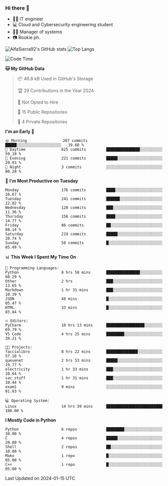 ### Hi there 👋
- 👨‍💻 IT engineer
- 💻 Cloud and Cybersecurity engineering student
- 👨‍💼 Manager of systems
- 📷 Rookie ph.


![AlfaSierra92's GitHub stats](https://github-readme-stats.vercel.app/api?username=AlfaSierra92&theme=nord)
![Top Langs](https://github-readme-stats.vercel.app/api/top-langs/?username=AlfaSierra92&theme=nord&layout=compact)

<!--START_SECTION:waka-->
![Code Time](http://img.shields.io/badge/Code%20Time-53%20hrs%205%20mins-blue)

**🐱 My GitHub Data** 

> 📦 46.8 kB Used in GitHub's Storage 
 > 
> 🏆 29 Contributions in the Year 2024
 > 
> 🚫 Not Opted to Hire
 > 
> 📜 15 Public Repositories 
 > 
> 🔑 4 Private Repositories 
 > 
**I'm an Early 🐤** 

```text
🌞 Morning                207 commits         █████░░░░░░░░░░░░░░░░░░░░   19.60 % 
🌆 Daytime                625 commits         ███████████████░░░░░░░░░░   59.19 % 
🌃 Evening                221 commits         █████░░░░░░░░░░░░░░░░░░░░   20.93 % 
🌙 Night                  3 commits           ░░░░░░░░░░░░░░░░░░░░░░░░░   00.28 % 
```
📅 **I'm Most Productive on Tuesday** 

```text
Monday                   176 commits         ████░░░░░░░░░░░░░░░░░░░░░   16.67 % 
Tuesday                  241 commits         ██████░░░░░░░░░░░░░░░░░░░   22.82 % 
Wednesday                120 commits         ███░░░░░░░░░░░░░░░░░░░░░░   11.36 % 
Thursday                 156 commits         ████░░░░░░░░░░░░░░░░░░░░░   14.77 % 
Friday                   86 commits          ██░░░░░░░░░░░░░░░░░░░░░░░   08.14 % 
Saturday                 219 commits         █████░░░░░░░░░░░░░░░░░░░░   20.74 % 
Sunday                   58 commits          █░░░░░░░░░░░░░░░░░░░░░░░░   05.49 % 
```


📊 **This Week I Spent My Time On** 

```text
💬 Programming Languages: 
Python                   8 hrs 50 mins       ███████████████░░░░░░░░░░   60.29 % 
Other                    2 hrs               ███░░░░░░░░░░░░░░░░░░░░░░   13.65 % 
Markdown                 1 hr 31 mins        ███░░░░░░░░░░░░░░░░░░░░░░   10.39 % 
JSON                     48 mins             █░░░░░░░░░░░░░░░░░░░░░░░░   05.47 % 
HTML                     33 mins             █░░░░░░░░░░░░░░░░░░░░░░░░   03.84 % 

🔥 Editors: 
PyCharm                  10 hrs 13 mins      █████████████████░░░░░░░░   69.79 % 
VS Code                  4 hrs 25 mins       ████████░░░░░░░░░░░░░░░░░   30.21 % 

🐱‍💻 Projects: 
faccialibro              8 hrs 22 mins       ██████████████░░░░░░░░░░░   57.10 % 
queuenet                 2 hrs 53 mins       █████░░░░░░░░░░░░░░░░░░░░   19.77 % 
electricity              1 hr 33 mins        ███░░░░░░░░░░░░░░░░░░░░░░   10.64 % 
sac_stuff                1 hr 31 mins        ███░░░░░░░░░░░░░░░░░░░░░░   10.44 % 
exam1                    9 mins              ░░░░░░░░░░░░░░░░░░░░░░░░░   01.03 % 

💻 Operating System: 
Linux                    14 hrs 39 mins      █████████████████████████   100.00 % 
```

**I Mostly Code in Python** 

```text
Python                   6 repos             ████████░░░░░░░░░░░░░░░░░   30.00 % 
C                        4 repos             █████░░░░░░░░░░░░░░░░░░░░   20.00 % 
Shell                    2 repos             ██░░░░░░░░░░░░░░░░░░░░░░░   10.00 % 
Mako                     1 repo              █░░░░░░░░░░░░░░░░░░░░░░░░   05.00 % 
C++                      1 repo              █░░░░░░░░░░░░░░░░░░░░░░░░   05.00 % 
```




 Last Updated on 2024-01-15 UTC
<!--END_SECTION:waka-->

<!--
**AlfaSierra92/AlfaSierra92** is a ✨ _special_ ✨ repository because its `README.md` (this file) appears on your GitHub profile.

Here are some ideas to get you started:

- 🔭 I’m currently working on ...
- 🌱 I’m currently learning ...
- 👯 I’m looking to collaborate on ...
- 🤔 I’m looking for help with ...
- 💬 Ask me about ...
- 📫 How to reach me: ...
- 😄 Pronouns: ...
- ⚡ Fun fact: ...
-->
